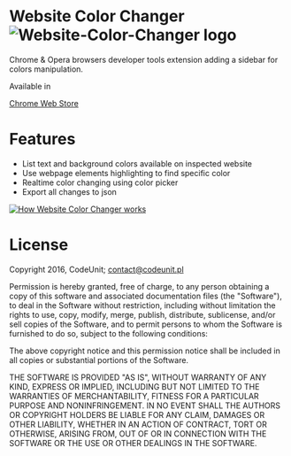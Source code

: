 # Website Color Changer ![Website-Color-Changer logo](https://github.com/CodeUnitPl/Website-Color-Changer/blob/master/output/icon128.png)
Chrome & Opera browsers developer tools extension adding a sidebar for colors manipulation.

Available in

[Chrome Web Store](https://chrome.google.com/webstore/detail/website-color-changer/oenehcifpefblopdehjemeheenoamaed)

# Features
* List text and background colors available on inspected website
* Use webpage elements highlighting to find specific color
* Realtime color changing using color picker
* Export all changes to json

[![How Website Color Changer works](http://codeunit.pl/img/video.jpg)](https://www.youtube.com/watch?v=18ThGOYBa5c)

# License
Copyright 2016, CodeUnit; contact@codeunit.pl

Permission is hereby granted, free of charge, to any person obtaining a copy of this software and associated documentation files (the "Software"), to deal in the Software without restriction, including without limitation the rights to use, copy, modify, merge, publish, distribute, sublicense, and/or sell copies of the Software, and to permit persons to whom the Software is furnished to do so, subject to the following conditions:

The above copyright notice and this permission notice shall be included in all copies or substantial portions of the Software.

THE SOFTWARE IS PROVIDED "AS IS", WITHOUT WARRANTY OF ANY KIND, EXPRESS OR IMPLIED, INCLUDING BUT NOT LIMITED TO THE WARRANTIES OF MERCHANTABILITY, FITNESS FOR A PARTICULAR PURPOSE AND NONINFRINGEMENT. IN NO EVENT SHALL THE AUTHORS OR COPYRIGHT HOLDERS BE LIABLE FOR ANY CLAIM, DAMAGES OR OTHER LIABILITY, WHETHER IN AN ACTION OF CONTRACT, TORT OR OTHERWISE, ARISING FROM, OUT OF OR IN CONNECTION WITH THE SOFTWARE OR THE USE OR OTHER DEALINGS IN THE SOFTWARE.
